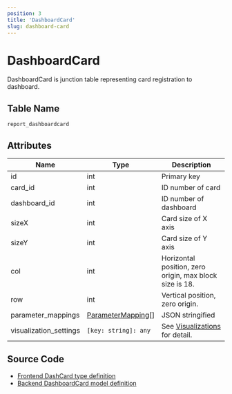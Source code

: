 ```yaml
---
position: 3
title: 'DashboardCard'
slug: dashboard-card
---
```


# DashboardCard

DashboardCard is junction table representing card registration to dashboard.

## Table Name

`report_dashboardcard`

## Attributes

Name|Type|Description
--|--|--
id | int | Primary key
card_id | int | ID number of card
dashboard_id | int | ID number of dashboard
sizeX | int | Card size of X axis
sizeY | int | Card size of Y axis
col | int | Horizontal position, zero origin, max block size is 18.
row | int | Vertical position, zero origin.
parameter_mappings | [ParameterMapping](/parameters)[] | JSON stringified
visualization_settings | `[key: string]: any` | See [Visualizations](/docs/visualizations) for detail.

## Source Code

- [Frontend DashCard type definition](https://github.com/metabase/metabase/blob/v0.38.3/frontend/src/metabase-types/types/Dashboard.js)
- [Backend DashboardCard model definition](https://github.com/metabase/metabase/blob/v0.38.3/src/metabase/models/dashboard_card.clj)
